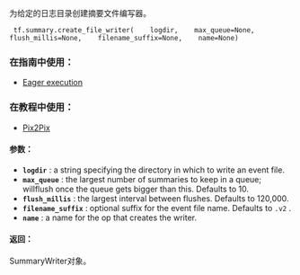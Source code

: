 为给定的日志目录创建摘要文件编写器。

```
 tf.summary.create_file_writer(    logdir,    max_queue=None,    flush_millis=None,    filename_suffix=None,    name=None) 
```

### 在指南中使用：
- [Eager execution](https://tensorflow.google.cn/guide/eager)


### 在教程中使用：
- [Pix2Pix](https://tensorflow.google.cn/tutorials/generative/pix2pix)


#### 参数：
- **`logdir`** : a string specifying the directory in which to write an event file.
- **`max_queue`** : the largest number of summaries to keep in a queue; willflush once the queue gets bigger than this. Defaults to 10.
- **`flush_millis`** : the largest interval between flushes. Defaults to 120,000.
- **`filename_suffix`** : optional suffix for the event file name. Defaults to  `.v2` .
- **`name`** : a name for the op that creates the writer.


#### 返回：
SummaryWriter对象。


